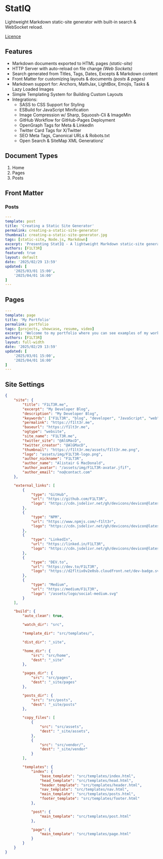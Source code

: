 # StatIQ

Lightweight Markdown static-site generator with built-in search & WebSocket reload.

[Licence](./LICENSE.md)

## Features

- Markdown documents exported to HTML pages _(static-site)_
- HTTP Server with auto-reload on file change _(Web Sockets)_ 
- Search generated from Titles, Tags, Dates, Excepts & Markdown content
- Front Matter for customizing layouts & documents _(posts & pages)_
- Markdown support for: Anchors, MathJax, LightBox, Emojis, Tasks & Lazy Loaded Images 
- Simple Templating System for Building Custom Layouts
- Integrations:
  + SASS to CSS Support for Styling
  + ESBuild for JavaScript Minification
  + Image Compression w/ Sharp, Squoosh-Cli & ImageMin
  + GitHub Workflow for GitHub-Pages Deployment
  + OpenGraph Tags for Meta & LinkedIn
  + Twitter Card Tags for X/Twitter
  + SEO Meta Tags, Canonical URLs & Robots.txt
  + Open Search & SiteMap XML Generationz`

## Document Types

1. Home
2. Pages
3. Posts

## Front Matter

### Posts

```yaml
---
template: post
title: 'Creating a Static Site Generator'
permalink: creating-a-static-site-generator
thumbnail: creating-a-static-site-generator.jpg
tags: [static-site, Node.js, Markdown]
excerpt: 'Presenting StatIQ - A lightweight Markdown static-site generator with built-in search & WebSocket reload.'
authors: [F1LT3R]
featured: true
layout: default
date: '2025/02/29 13:59'
updated: [
	'2025/03/01 15:00',
	'2025/04/01 16:00'
]
---
```

## Pages

```yaml
---
template: page
title: 'My Portfolio'
permalink: portfolio
tags: [projects, showcase, resume, video]
excerpt: 'Welcome to my portfolio where you can see examples of my work.'
authors: [F1LT3R]
layout: full-width
date: '2025/02/29 13:59'
updated: [
	'2025/03/01 15:00',
	'2025/04/01 16:00'
]
---
```

## Site Settings

```json
{
    "site": {
        "title": "F1LT3R.me",
        "excerpt": "My Developer Blog",
        "description": "My Developer Blog",
        "keywords": ["F1LT3R", "blog", "developer", "JavaScript", "web", "mobile"],
        "permalink": "https://f1lt3r.me",
        "baseurl": "https://f1lt3r.me",
        "ogtype": "website",
        "site_name": "F1LT3R.me",
        "twitter_site": "@AlGMacD",
        "twitter_creator": "@AlGMacD",
        "thumbnail": "https://f1lt3r.me/assets/f1lt3r.me.png",
        "logo": "assets/img/F1LT3R-logo.png",
        "author_nickname": "F1LT3R",
        "author_name": "Alistair G MacDonald",
        "author_avatar": "/assets/img/F1LT3R-avatar.jfif",
        "author_email": "no@contact.com"
    },

    "external_links": [
        {
            "type": "GitHub",
            "url": "https://github.com/F1LT3R",
            "logo": "https://cdn.jsdelivr.net/gh/devicons/devicon@latest/icons/github/github-original.svg"
        },
        {
            "type": "NPM",
            "url": "https://www.npmjs.com/~f1lt3r",
            "logo": "https://cdn.jsdelivr.net/gh/devicons/devicon@latest/icons/npm/npm-original-wordmark.svg"
        },
        {
            "type": "LinkedIn",
            "url": "https://linked.in/F1LT3R",
            "logo": "https://cdn.jsdelivr.net/gh/devicons/devicon@latest/icons/linkedin/linkedin-original.svg"
        },
        {
            "type": "DEV.to",
            "url": "https://dev.to/F1LT3R",
            "logo": "https://d2fltix0v2e0sb.cloudfront.net/dev-badge.svg"
        },
        {
            "type": "Medium",
            "url": "https://medium/F1LT3R",
            "logo": "/assets/logo/social-medium.svg"
        }
    ],

    "build": {
        "auto_clean": true,

        "watch_dir": "src",

        "template_dir": "src/templates/",

        "dist_dir": "_site",

        "home_dir": {
            "src": "src/home",
            "dest": "_site"
        },

        "pages_dir": {
            "src": "src/pages",
            "dest": "_site/pages"
        },

        "posts_dir": {
            "src": "src/posts",
            "dest": "_site/posts"
        },

        "copy_files": [
            {
                "src": "src/assets",
                "dest": "_site/assets",
            },
            {
                "src": "src/vendor/",
                "dest": "_site/vendor"
            }
        ],

        "templates": {
            "index": {
                "base_template": "src/templates/index.html",
                "head_template": "src/templates/head.html",
                "header_template": "src/templates/header.html",
                "nav_template": "src/templates/nav.html",
                "main_template": "src/templates/posts.html",
                "footer_template": "src/templates/footer.html"
            },

            "post": {
                "main_template": "src/templates/post.html"
            },

            "page": {
                "main_template": "src/templates/page.html"
            }
        }
    }
}
```
